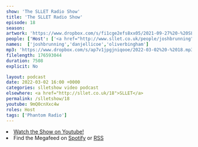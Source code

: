 ```yaml
---
show: 'The SLLET Radio Show'
title: 'The SLLET Radio Show'
episode: 18
season: 
artwork: 'https://www.dropbox.com/s/fi1cge2efs8xx05/2021-09-27%20-%20SLLET%20radio%20square.png?raw=1'
people: ['Host': ['<a href="http://www.sllet.co.uk/people/joshbrunning">Josh Brunning</a>','<a href="http://www.sllet.co.uk/people/danjellicoe">Dan Jellicoe</a>'],'Guests':'<a href="http://www.sllet.co.uk/people/oliverbingham">Oliver Bingham</a>']
names:  ['joshbrunning','danjellicoe','oliverbingham']
mp3: 'https://www.dropbox.com/s/ap7v1jpgjniqooe/2022-03-02%20-%2018.mp3?raw=1'
filelength: 176593044
duration: 7508
explicit: No

layout: podcast
date: 2022-03-02 16:00 +0000
categories: slletshow video podcast
elsewhere: <a href="http://sllet.co.uk/18">SLLET</a>
permalink: /slletshow/18
youtube: 9mQ0cnXxc4w
roles: Host
tags: ['Phantom Radio']
---
```


<li><a href="https://youtu.be/9mQ0cnXxc4w">Watch the Show on Youtube!</a></li>
<li>Find the Megafeed on <a href="https://open.spotify.com/show/1WGc6YCF3UfAL7E62gHLAS?si=eff5901deb8d498e">Spotify</a> or <a href="https://anchor.fm/s/849e58ac/podcast/rss">RSS</a></li>
